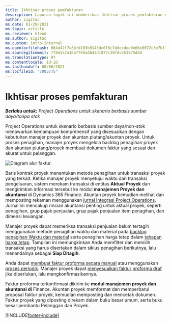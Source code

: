 ```yaml
---
title: Ikhtisar proses pemfakturan
description: Laporan topik ini memberikan ikhtisar proses pemfakturan di Project Operations untuk skenario berbasis sumber daya/non-stok.
author: sigitac
ms.date: 01/29/2021
ms.topic: article
ms.reviewer: kfend
ms.author: sigitac
ms.custom: intro-internal
ms.openlocfilehash: 804d42f7e8bfd103b9143dc0f5c7ddecdee9e66e6072c3e7bf76b2a8c549cf55
ms.sourcegitcommit: 7f8d1e7a16af769adb43d1877c28fdce53975db8
ms.translationtype: HT
ms.contentlocale: id-ID
ms.lasthandoff: 08/06/2021
ms.locfileid: "7003775"
---
```

# <a name="invoicing-process-overview"></a>Ikhtisar proses pemfakturan

_**Berlaku untuk:** Project Operations untuk skenario berbasis sumber daya/tanpa stok_

Project Operations untuk skenario berbasis sumber daya/non-stok menawarkan kemampuan komprehensif yang disesuaikan dengan kebutuhan manajer proyek dan akuntan piutang/akuntan proyek. Untuk proses penagihan, manajer proyek mengelola backlog penagihan proyek dan akuntan piutang/proyek membuat dokumen faktur yang sesuai dan akurat untuk pelanggan.

![Diagram alur faktur.](./media/invoicing-flow.png)

Baris kontrak proyek menentukan metode penagihan untuk transaksi proyek yang terkait. Ketika manajer proyek menyetujui waktu dan transaksi pengeluaran, sistem merekam transaksi di entitas **Aktual Proyek** dan mengirimkan informasi tersebut ke modul **manajemen Proyek dan akuntansi** di Dynamics 365 Finance. Akuntan proyek kemudian melihat dan memposting rekaman menggunakan [jurnal Integrasi Project Operations](../project-accounting/project-operations-integration-journal.md). Jurnal ini mencakup rincian akuntansi penting untuk aktual proyek, seperti penagihan, grup pajak penjualan, grup pajak penjualan item penagihan, dan dimensi keuangan.

Manajer proyek dapat memeriksa transaksi penjualan belum tertagih menggunakan metode penagihan waktu dan material pada [backlog penagihan Waktu dan material](../proforma-invoicing/manage-billing-backlog.md#time-and-material-billing-backlog) serta penagihan harga tetap dalam [tahapan harga tetap](../proforma-invoicing/manage-billing-backlog.md#fixed-price-milestones). Tampilan ini memungkinkan Anda memfilter dan memilih transaksi yang harus disertakan dalam siklus penagihan berikutnya, lalu menandainya sebagai **Siap Ditagih**.

Anda dapat [membuat faktur proforma secara manual](../proforma-invoicing/create-manual-proforma-invoice.md) atau menggunakan [proses periodik](../proforma-invoicing/configure-automated-invoice-creation.md). Manajer proyek dapat [menyesuaikan faktur proforma draf](../proforma-invoicing/manage-proforma-invoice.md) jika diperlukan, lalu mengkonfirmasikannya.

Faktur proforma terkonfirmasi dikirim ke **modul manajemen proyek dan akuntansi di** Finance. Akuntan proyek memformat dan memperbarui proposal faktur proyek, kemudian memposting dan mencetak dokumen. Faktur proyek yang diposting direkam dalam buku besar umum, serta buku besar pembantu Pelanggan dan Proyek.


[!INCLUDE[footer-include](../includes/footer-banner.md)]
